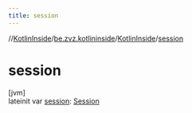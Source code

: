 ```yaml
---
title: session
---
```

//[KotlinInside](../../../index.html)/[be.zvz.kotlininside](../index.html)/[KotlinInside](index.html)/[session](session.html)



# session



[jvm]\
lateinit var [session](session.html): [Session](../../be.zvz.kotlininside.session/-session/index.html)




